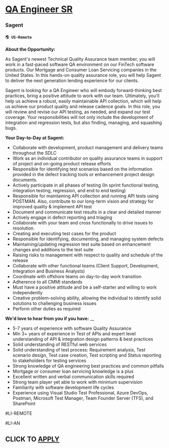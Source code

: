 # [QA Engineer SR](https://www.remotewlb.com/apply/qa-engineer-sr)  
### Sagent  
#### `🌎 US-Remote`  

**About the Opportunity:**

As Sagent's newest Technical Quality Assurance team member, you will work in a fast-paced software QA environment on our FinTech software products. Our Mortgage and Consumer Loan Servicing companies in the United States. In this hands-on quality assurance role, you will help Sagent to deliver the next generation lending experience for our clients.

Sagent is looking for a QA Engineer who will embody forward-thinking best practices, bring a positive attitude to work with our team. Ultimately, you’ll help us achieve a robust, easily maintainable API collection, which will help us achieve our product quality and release cadence goals. In this role, you will review and revise our API testing, as needed, and expand our test coverage. Your responsibilities will not only include the development of integration and regression tests, but also finding, managing, and squashing bugs.

**Your Day-to-Day at Sagent:**

  * Collaborate with development, product management and delivery teams throughout the SDLC
  * Work as an individual contributor on quality assurance teams in support of project and on-going product release efforts
  * Responsible for identifying test scenarios based on the information provided in the defect tracking tools or enhancement project design documents.
  * Actively participate in all phases of testing (In sprint functional testing, integration testing, regression, and end to end testing)
  * Responsible for maintaining API collection and running API tests using POSTMAN. Also, contribute to our long-term vision and strategy for improved quality & implement API test 
  * Document and communicate test results in a clear and detailed manner
  * Actively engage in defect reporting and triaging
  * Collaborate with your team and cross functionally to drive issues to resolution.
  * Creating and executing test cases for the product
  * Responsible for identifying, documenting, and managing system defects
  * Maintaining/updating regression test suite based on enhancement changes and additions to the test suite
  * Raising risks to management with respect to quality and schedule of the release
  * Collaborate with other functional teams (Client Support, Development, Integration and Business Analysts)
  * Coordinate with offshore teams on day-to-day work transition
  * Adherence to all CMMI standards
  * Must have a positive attitude and be a self-starter and willing to work independently
  * Creative problem-solving ability, allowing the individual to identify solid solutions to challenging business issues
  * Perform other duties as required

**We'd love to hear from you if you have:** __

  * 5-7 years of experience with software Quality Assurance
  * Min 3+ years of experience in Test of APIs and expert level understanding of API & integration design patterns & best practices
  * Solid understanding of RESTful web services
  * Solid understanding of test process: Requirement analysis, Test scenario design, Test case creation, Test scripting and Status reporting to stakeholders for testing services
  * Strong knowledge of QA engineering best practices and common pitfalls
  * Mortgage or consumer loan servicing knowledge is a plus
  * Excellent written and verbal communication skills required
  * Strong team player yet able to work with minimum supervision
  * Familiarity with software development life cycles
  * Experience using Visual Studio Test Professional, Azure DevOps, Postman, Microsoft Test Manager, Team Founder Server (TFS), and SharePoint

#LI-REMOTE

#LI-AN

  
## CLICK TO [APPLY](https://www.remotewlb.com/apply/qa-engineer-sr)

